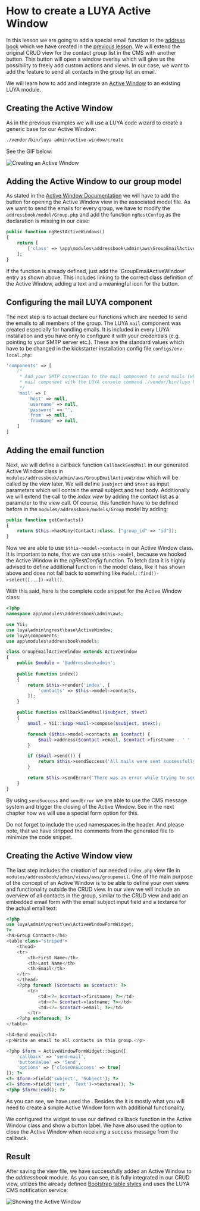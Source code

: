 # How to create a LUYA Active Window

In this lesson we are going to add a special email function to the [address book](https://github.com/luyadev/luya-module-addressbook) which we have created in the [previous lesson](/guide/lessons/module). We will extend the original CRUD view for the contact group list in the CMS with another button. This button will open a window overlay which will give us the possibility to freely add custom actions and views. In our case, we want to add the feature to send all contacts in the group list an email. 

We will learn how to add and integrate an [Active Window](https://luya.io/guide/ngrest-activewindow) to an existing LUYA module.

## Creating the Active Window

As in the previous examples we will use a LUYA code wizard to create a generic base for our Active Window:

```sh
./vendor/bin/luya admin/active-window/create
```
See the GIF below:

![Creating an Active Window](../img/aws-create.gif "Creating an Active Window with LUYA code wizard")

## Adding the Active Window to our group model

As stated in the [Active Window Documentation](/guide/ngrest/activewindow) we will have to add the button for opening the Active Window view in the associated model file. As we want to send the emails for every group, we have to modify the `addressbook/model/Group.php` and add the function `ngRestConfig` as the declaration is missing in our case:

```php
public function ngRestActiveWindows()
{
    return [
        ['class' => \app\modules\addressbook\admin\aws\GroupEmailActiveWindow::className(), 'label' => 'Email to group', 'icon' => 'email'],
    ];
}
```

If the function is already defined, just add the `GroupEmailActiveWindow' entry as shown above.
This includes linking to the correct class definition of the Active Window, adding a text and a meaningful icon for the button.

## Configuring the mail LUYA component

The next step is to actual declare our functions which are needed to send the emails to all members of the group. The LUYA `mail` component was created especially for handling emails. It is included in every LUYA installation and you have only to configure it with your credentials (e.g. pointing to your SMTP server etc.). These are the standard values which have to be changed in the kickstarter installation config file `configs/env-local.php`:

```php
'components' => [        
    /*
     * Add your SMTP connection to the mail component to send mails (which is required for secure login), you can test your
     * mail component with the LUYA console command ./vendor/bin/luya health/mailer.
     */
    'mail' => [
        'host' => null,
        'username' => null,
        'password' => '',
        'from' => null,
        'fromName' => null,
    ]
]
```

## Adding the email function

Next, we will define a callback function `CallbackSendMail` in our generated Active Window class in `modules/addressbook/admin/aws/GroupEmailActiveWindow` which will be called by the view later. We will define `$subject` and `$text` as input parameters which will contain the email subject and text body. Additionally we will extend the call to the *index view* by adding the contact list as a parameter to the view call. Of course, this function have to be defined before in the `modules/addressbook/models/Group` model by adding:

```php
public function getContacts()
{
    return $this->hasMany(Contact::class, ["group_id" => "id"]);
}
```
Now we are able to use `$this->model->contacts` in our Active Window class. It is important to note, that we can use `$this->model`, because we hooked the Active Window in the *ngRestConfig* function. To fetch data it is highly advised to define additional function in the model class, like it has shown above and does not fall back to something like `Model::find()->select([...])->all()`.

With this said, here is the complete code snippet for the Active Window class:

```php
<?php
namespace app\modules\addressbook\admin\aws;

use Yii;
use luya\admin\ngrest\base\ActiveWindow;
use luya\components;
use app\modules\addressbook\models;

class GroupEmailActiveWindow extends ActiveWindow
{
    public $module = '@addressbookadmin';
    
    public function index()
    {
        return $this->render('index', [
            'contacts' => $this->model->contacts,
        ]);
    }

    public function callbackSendMail($subject, $text)
    {
        $mail = Yii::$app->mail->compose($subject, $text);

        foreach ($this->model->contacts as $contact) {
            $mail->address($contact->email, $contact->firstname . ' ' . $contact->lastname);
        }

        if ($mail->send()) {
            return $this->sendSuccess('All mails were sent successfully!');
        }

        return $this->sendError('There was an error while trying to send the emails.');
    }
}
```

By using `sendSuccess` and `sendError` we are able to use the CMS message system and trigger the closing of the Active Window. See in the next chapter how we will use a special form option for this.

Do not forget to include the used namespaces in the header.
And please note, that we have stripped the comments from the generated file to minimize the code snippet.

## Creating the Active Window view

The last step includes the creation of our needed `index.php` view file in `modules/addressbook/admin/views/aws/groupemail`.
One of the main purpose of the concept of an Active Window is to be able to define your own views and functionality outside the CRUD view. 
In our view we will include an overview of all contacts in the group, similar to the CRUD view and add an embedded email form with the email subject input field and a textarea for the actual email text: 

```php
<?php
use luya\admin\ngrest\aw\ActiveWindowFormWidget;
?>
<h4>Group Contacts</h4>
<table class="striped">
    <thead>
    <tr>
        <th>First Name</th>
        <th>Last Name</th>
        <th>Email</th>
    </tr>
    </thead>
    <?php foreach ($contacts as $contact): ?>
        <tr>
            <td><?= $contact->firstname; ?></td>
            <td><?= $contact->lastname; ?></td>
            <td><?= $contact->email; ?></td>
        </tr>
    <?php endforeach; ?>
</table>

<h4>Send email</h4>
<p>Write an email to all contacts in this group.</p>

<?php $form = ActiveWindowFormWidget::begin([
    'callback' => 'send-mail',
    'buttonValue' => 'Send',
    'options' => ['closeOnSuccess' => true]
]); ?>
<?= $form->field('subject', 'Subject'); ?>
<?= $form->field('text', 'Text')->textarea(); ?>
<?php $form::end(); ?>
```

As you can see, we have used the <class name="luya\admin\ngrest\aw\ActiveWindowFormWidget" />. Besides the <class name="luya\admin\ngrest\aw\CallbackButtonWidget" /> it is mostly what you will need to create a simple Active Window form with additional functionality. 

We configured the widget to use our defined callback function in the Active Window class and show a button label. We have also used the option to close the Active Window when receiving a success message from the callback.

## Result

After saving the view file, we have successfully added an Active Window to the *addressbook* module. As you can see, it is fully integrated in our CRUD view, utilizes the already defined [Bootstrap table styles](https://getbootstrap.com/docs/4.0/content/tables/) and uses the LUYA CMS notification service:

![Showing the Active Window](../img/aws-result.gif "Showing the Active Window")
